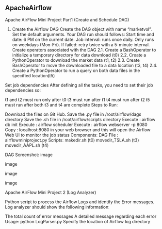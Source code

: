 ApacheAirflow
------------------------------------------------------------------------------------------------------------------------------------------------------------
Apache AirFlow Mini Project Part1 (Create and Schedule DAG)

1. Create the Airflow DAG Create the DAG object with name “marketvol”. Set the default arguments. Your DAG run should follows:
Start time and date: 6 PM on the current date.
Job interval: runs once daily.
Only runs on weekdays (Mon-Fri).
If failed: retry twice with a 5-minute interval.
Create operators associated with the DAG 2.1. Create a BashOperator to initialize a temporary directory for data download (t0) 2.2. Create a PythonOperator to download the market data (t1, t2) 2.3. Create BashOperator to move the downloaded file to a data location (t3, t4) 2.4. Create a PythonOperator to run a query on both data files in the specified location(t5)

Set job dependencies After defining all the tasks, you need to set their job dependencies so:

t1 and t2 must run only after t0
t3 must run after t1
t4 must run after t2
t5 must run after both t3 and t4 are complete
Steps to Run:

Download the files on Git Hub.
Save the .py file in /root/airflow/dags directory
Save the .sh file in /root/airflow/scripts directory
Execute : airflow db init
Execute : airflow scheduler
Execute : airflow webserver -p 8080 Copy : localhost:8080 in your web browser and this will open the Airflow Web UI to monitor the job status
Components:
DAG File : airflowminiproject.py
Scripts:
makedir.sh (t0)
movedir_TSLA.sh (t3)
movedir_AAPL.sh (t4)

DAG Screenshot:
image

image

image

image

Apache AirFlow Mini Project 2 (Log Analyzer)

Python script to process the Airflow Logs and identify the Error messages. Log analyzer should show the following information:

The total count of error messages
A detailed message regarding each error
Usage: python LogParser.py Specify the location of Airflow log directory

